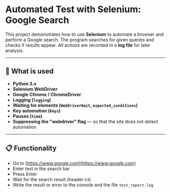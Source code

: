 # Automated Test with Selenium: Google Search

This project demonstrates how to use **Selenium** to automate a browser and perform a Google search.
The program searches for given queries and checks if results appear.
All actions are recorded in a **log file** for later analysis.

---

## 🧰 What is used

- **Python 3.x**
- **Selenium WebDriver**
- **Google Chrome / ChromeDriver**
- **Logging (`logging`)**
- **Waiting for elements (`WebDriverWait`, `expected_conditions`)**
- **Key automation (`Keys`)**
- **Pauses (`time`)**
- **Suppressing the "webdriver" flag** — so that the site does not detect automation

---

## 📋 Functionality

- Go to [https://www.google.com](https://www.google.com)
- Enter text in the search bar
- Press Enter
- Wait for the search result (header `h3`)
- Write the result or error to the console and the file `test_report.log`
